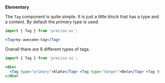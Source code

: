 **Elementary**

The `Tag` component is quite simple. It is just a little block that has a type and a content. By default the *primary* type is used.

```jsx
import { Tag } from 'precise-ui';

<Tag>my-awesome-tag</Tag>
```

Overall there are 8 different types of tags.

```jsx
import { Tag } from 'precise-ui';

<div>
  <Tag type="primary">Alpha</Tag> <Tag type="danger">Beta</Tag> <Tag type="info">Gamma</Tag> <Tag type="secondary">Example</Tag> <Tag type="success">TypeScript</Tag> <Tag type="warning">React</Tag> <Tag type="none">Angular</Tag> <Tag type="disabled">Vue</Tag>
</div>
```

